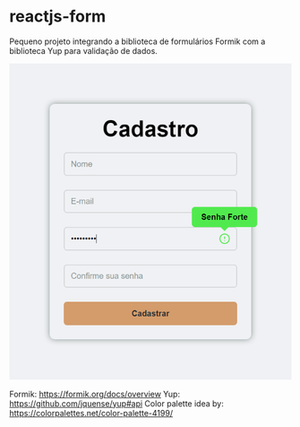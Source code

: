 # reactjs-form
Pequeno projeto integrando a biblioteca de formulários Formik com a biblioteca Yup para validação de dados.

![Project pic](https://raw.githubusercontent.com/Hidekih/reactjs-form/main/content/form.png)

Formik: https://formik.org/docs/overview
Yup: https://github.com/jquense/yup#api
Color palette idea by: https://colorpalettes.net/color-palette-4199/
